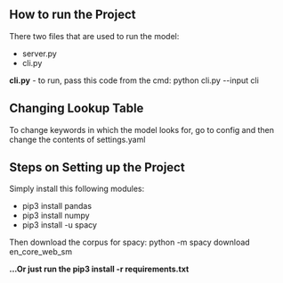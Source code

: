How to run the Project
---
There two files that are used to run the model:
- server.py
- cli.py

**cli.py** - to run, pass this code from the cmd: python cli.py --input cli

## **Changing Lookup Table**
To change keywords in which the model looks for, go to config and then change the contents of settings.yaml

## **Steps on Setting up the Project**
Simply install this following modules:
- pip3 install pandas
- pip3 install numpy
- pip3 install -u spacy

Then download the corpus for spacy: python -m spacy download en_core_web_sm

**...Or just run the pip3 install -r requirements.txt**
